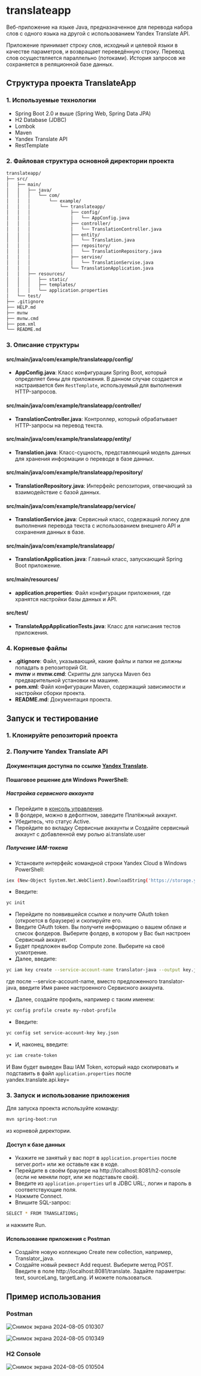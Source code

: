 # translateapp

Веб-приложение на языке Java, предназначенное для перевода набора слов с одного языка на другой с использованием Yandex Translate API. 

Приложение принимает строку слов, исходный и целевой языки в качестве параметров, и возвращает переведённую строку. Перевод слов осуществляется параллельно (потоками). История запросов же сохраняется в реляционной базе данных.

## Структура проекта TranslateApp

### 1. Используемые технологии

- Spring Boot 2.0 и выше (Spring Web, Spring Data JPA)
- H2 Database (JDBC)
- Lombok
- Maven
- Yandex Translate API
- RestTemplate

### 2. Файловая структура основной директории проекта

```bash
translateapp/
├── src/
│   ├── main/
│   │   ├── java/
│   │   │   └── com/
│   │   │       └── example/
│   │   │           └── translateapp/
│   │   │               ├── config/
│   │   │               │   └── AppConfig.java
│   │   │               ├── controller/
│   │   │               │   └── TranslationController.java
│   │   │               ├── entity/
│   │   │               │   └── Translation.java
│   │   │               ├── repository/
│   │   │               │   └── TranslationRepository.java
│   │   │               ├── servise/
│   │   │               │   └── TranslationServise.java
│   │   │               └── TranslationApplication.java
│   │   ├── resources/
│   │   │   ├── static/
│   │   │   ├── templates/
│   │   │   └── application.properties
│   └── test/
├── .gitignore
├── HELP.md
├── mvnw
├── mvnw.cmd
├── pom.xml
└── README.md
```
 
### 3. Описание структуры

#### src/main/java/com/example/translateapp/config/

- **AppConfig.java**: Класс конфигурации Spring Boot, который определяет бины для приложения. В данном случае создается и настраивается бин `RestTemplate`, используемый для выполнения HTTP-запросов.
  
#### src/main/java/com/example/translateapp/controller/

- **TranslationController.java**: Контроллер, который обрабатывает HTTP-запросы на перевод текста.

#### src/main/java/com/example/translateapp/entity/

- **Translation.java**: Класс-сущность, представляющий модель данных для хранения информации о переводе в базе данных.

#### src/main/java/com/example/translateapp/repository/

- **TranslationRepository.java**: Интерфейс репозитория, отвечающий за взаимодействие с базой данных.

#### src/main/java/com/example/translateapp/service/

- **TranslationService.java**: Сервисный класс, содержащий логику для выполнения перевода текста с использованием внешнего API и сохранения данных в базе.

#### src/main/java/com/example/translateapp/

- **TranslationApplication.java**: Главный класс, запускающий Spring Boot приложение.

#### src/main/resources/

- **application.properties**: Файл конфигурации приложения, где хранятся настройки базы данных и API.

#### src/test/

- **TranslateAppApplicationTests.java**: Класс для написания тестов приложения.

### 4. Корневые файлы

- **.gitignore**: Файл, указывающий, какие файлы и папки не должны попадать в репозиторий Git.
- **mvnw** и **mvnw.cmd**: Скрипты для запуска Maven без предварительной установки на машине.
- **pom.xml**: Файл конфигурации Maven, содержащий зависимости и настройки сборки проекта.
- **README.md**: Документация проекта.

## Запуск и тестирование

### 1. Клонируйте репозиторий проекта

### 2. Получите Yandex Translate API

#### Документация доступна по ссылке [Yandex Translate](https://yandex.cloud/ru/docs/translate/).

#### Пошаговое решение для Windows PowerShell:

##### Настройка сервисного аккаунта

- Перейдите в [консоль управления](https://console.yandex.cloud/).
- В фолдере, можно в дефолтном, заведите Платёжный аккаунт.
- Убедитесь, что статус Active.
- Перейдите во вкладку Сервисные аккаунты и Создайте сервисный аккаунт с добавленной ему ролью ai.translate.user

##### Получение IAM-токена

- Установите интерфейс командной строки Yandex Cloud в Windows PowerShell:
```bash
iex (New-Object System.Net.WebClient).DownloadString('https://storage.yandexcloud.net/yandexcloud-yc/install.ps1')
```
- Введите:
```bash
yc init
```
- Перейдите по появившейся ссылке и получите OAuth token (откроется в браузере) и скопируйте его.
- Введите OAuth token. Вы получите информацию о вашем облаке и список фолдеров. Выберите фолдер, в котором у Вас был настроен Сервисный аккаунт.
- Будет предложен выбор Compute zone. Выберите на своё усмотрение.
- Далее, введите:
```bash
yc iam key create --service-account-name translator-java --output key.json
```
где после --service-account-name, вместо предложенного translator-java, введите Имя ранее настроенного Сервисного аккаунта.
- Далее, создайте профиль, например с таким именем:
```bash
yc config profile create my-robot-profile
```
- Введите:
```bash
yc config set service-account-key key.json
```
- И, наконец, введите:
```bash
yc iam create-token
```
И Вам будет выведен Ваш IAM Token, который надо скопировать и подставить в файл `application.properties` после yandex.translate.api.key=

### 3. Запуск и использование приложения

Для запуска проекта используйте команду:
```bash
mvn spring-boot:run
```
из корневой директории.

#### Доступ к базе данных

- Укажите не занятый у вас порт в `application.properties` после server.port= или же оставьте как в коде.
- Перейдите в своём браузере на http://localhost:8081/h2-console (если не меняли порт, или же подставьте свой).
- Введите из `application.properties` url в JDBC URL:, логин и пароль в соответствующие поля.
- Нажмите Connect.
- Впишите SQL-запрос:
```bash
SELECT * FROM TRANSLATIONS;
```
и нажмите Run.

#### Использование приложения с Postman

- Создайте новую коллекцию Create new collection, например, Translator_java.
- Создайте новый реквест Add request. Выберите метод POST. Введите в поле http://localhost:8081/translate. Задайте параметры: text, sourceLang, targetLang. И можете пользоваться.

## Пример использования

### Postman

![Снимок экрана 2024-08-05 010307](https://github.com/user-attachments/assets/eb3f889b-db75-4e16-809f-d5375b3b5468)

![Снимок экрана 2024-08-05 010349](https://github.com/user-attachments/assets/2d510c4f-8fb8-4c31-8c68-d0f1c9c3e6bf)

### H2 Console

![Снимок экрана 2024-08-05 010504](https://github.com/user-attachments/assets/b5fbf0c8-b913-44bd-aa9a-317f5476380b)
